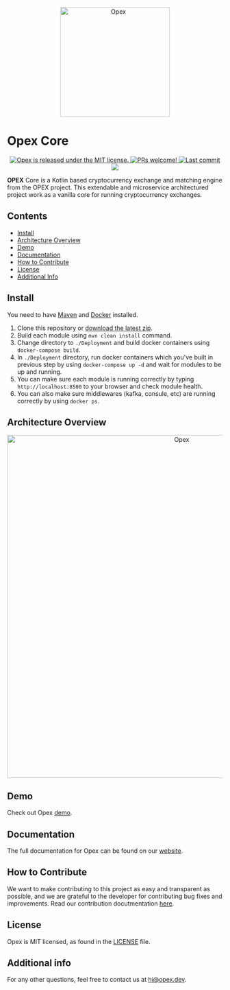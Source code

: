 <div align="center" style="border-radius:25px" >
  <img width="256px" src="https://opex.dev/images/logo/opex.png" alt="Opex" title="Opex">
</div>

# Opex Core

<p align="center">
  <a href="https://github.com/opexdev/Back-end/blob/main/LICENSE">
    <img src="https://img.shields.io/badge/license-MIT-blue.svg" alt="Opex is released under the MIT license." />
  </a>
  <a href="https://opex.dev/docs/contributing">
    <img src="https://img.shields.io/badge/PRs-welcome-brightgreen.svg" alt="PRs welcome!" />
  </a>
    <a href="https://github.com/opexdev/Back-end/last-commit">
    <img src="https://img.shields.io/github/last-commit/opexdev/Back-end? style=flat-square" alt="Last commit">
  </a>
  <a href="https://github.com/opexdev/Back-end/issues" target="blank">
	<img src="https://img.shields.io/github/issues/opexdev/Back-end? style=flat-square"/>
</a>
</p>

 **OPEX** Core is a Kotlin based cryptocurrency exchange and matching engine from the OPEX project. This extendable and microservice architectured project work as a vanilla core for running cryptocurrency exchanges. 

## Contents

- [Install](#Install)
- [Architecture Overview](#overview)
- [Demo](#demo)
- [Documentation](#documentation)
- [How to Contribute](#how-to-contribute)
- [License](#license)
- [Additional Info](#info)


##  <a name="Install"></a>Install
You need to have [Maven](https://maven.apache.org) and [Docker](https://www.docker.com) installed.

1. Clone this repository or [download the latest zip](https://github.com/opexdev/Back-end).
2. Build each module using `mvn clean install` command.
3. Change directory to `./Deployment` and build docker containers using `docker-compose build`.
4. In `./Deployment` directory, run docker containers which you've built in previous step by using `docker-compose up -d` and wait for modules to be up and running.
5. You can make sure each module is running correctly by typing `http://localhost:8500` to your browser and check module health.
6. You can also make sure middlewares (kafka, consule, etc) are running correctly by using `docker ps`.

## <a name="overview"></a>Architecture Overview

<div align="center" style="border-radius:25px" >
  <img width="800px" src="https://opex.dev/images/overview.jpg" alt="Opex" title="Opex">
</div>

##  <a name="demo"></a>Demo

Check out Opex [demo][WebDemo].

[WebDemo]: https://opex.dev/demo

##  <a name="documentation"></a>Documentation

The full documentation for Opex can be found on our [website][docs].

[docs]: https://opex.dev

## <a name="how-to-contribute"></a>How to Contribute

 We want to make contributing to this project as easy and transparent as possible, and we are grateful to the developer for contributing bug fixes and improvements. Read our contribution docutmentation [here][contribute].

[contribute]: https://opex.dev

## <a name="license"></a>License

Opex is MIT licensed, as found in the [LICENSE][l] file.

[l]: https://github.com/opexdev/Back-end/blob/main/LICENSE

## <a name="info"></a>Additional info

For any other questions, feel free to contact us at [hi@opex.dev](hi@opex.dev).

